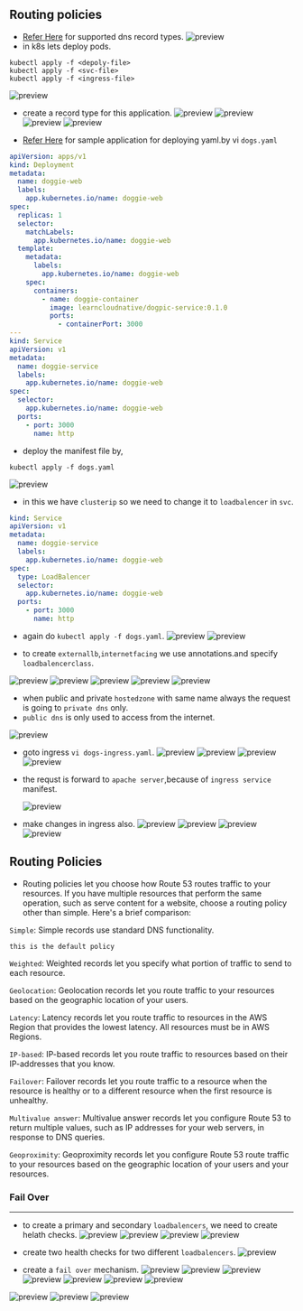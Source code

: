 Routing policies
-------------------------------------------------------
* [Refer Here](https://docs.aws.amazon.com/Route53/latest/DeveloperGuide/ResourceRecordTypes.html) for supported dns record types.
![preview](./images/eks180.png)
* in k8s lets deploy pods.
```
kubectl apply -f <depoly-file>
kubectl apply -f <svc-file>
kubectl apply -f <ingress-file>
```
![preview](./images/eks181.png)
* create a record type for this application.
  ![preview](./images/eks182.png)
  ![preview](./images/eks183.png)
  ![preview](./images/eks184.png)
  ![preview](./images/eks185.png)

* [Refer Here](https://semaphoreci.com/blog/kubernetes-ssl-tls) for sample application for deploying yaml.by vi `dogs.yaml`
```yaml
apiVersion: apps/v1
kind: Deployment
metadata:
  name: doggie-web
  labels:
    app.kubernetes.io/name: doggie-web
spec:
  replicas: 1
  selector:
    matchLabels:
      app.kubernetes.io/name: doggie-web
  template:
    metadata:
      labels:
        app.kubernetes.io/name: doggie-web
    spec:
      containers:
        - name: doggie-container
          image: learncloudnative/dogpic-service:0.1.0
          ports:
            - containerPort: 3000
---
kind: Service
apiVersion: v1
metadata:
  name: doggie-service
  labels:
    app.kubernetes.io/name: doggie-web
spec:
  selector:
    app.kubernetes.io/name: doggie-web
  ports:
    - port: 3000
      name: http
```
* deploy the manifest file by,
```
kubectl apply -f dogs.yaml
```
 ![preview](./images/eks186.png)
 * in this we have `clusterip` so we need to change it to `loadbalencer` in `svc`.
```yaml
kind: Service
apiVersion: v1
metadata:
  name: doggie-service
  labels:
    app.kubernetes.io/name: doggie-web
spec:
  type: LoadBalencer
  selector:
    app.kubernetes.io/name: doggie-web
  ports:
    - port: 3000
      name: http
```
* again do `kubectl apply -f dogs.yaml`.
  ![preview](./images/eks187.png)
  ![preview](./images/eks188.png)
 
 * to create `externallb`,`internetfacing` we use annotations.and specify `loadbalencerclass`.

  ![preview](./images/eks189.png)
  ![preview](./images/eks190.png)
  ![preview](./images/eks191.png)
  ![preview](./images/eks192.png)
  ![preview](./images/eks193.png)

* when public and private `hostedzone` with same name always the request is going to `private dns` only. 
* `public dns` is only used to access from the internet.

![preview](./images/eks194.png)

* goto ingress `vi dogs-ingress.yaml`.
  ![preview](./images/eks195.png)
  ![preview](./images/eks196.png)
  ![preview](./images/eks197.png)
  ![preview](./images/eks198.png)
* the requst is forward to `apache server`,because of `ingress service` manifest.
  
  ![preview](./images/eks199.png)
* make changes in ingress also.
  ![preview](./images/eks200.png)
  ![preview](./images/eks201.png)
   ![preview](./images/eks202.png)
    ![preview](./images/eks203.png)

Routing Policies
--------------------------------------------------------------
* Routing policies let you choose how Route 53 routes traffic to your resources. If you have multiple resources that perform the same operation, such as serve content for a website, choose a routing policy other than simple. Here's a brief comparison:

`Simple`: Simple records use standard DNS functionality.
```
this is the default policy
```

`Weighted`: Weighted records let you specify what portion of traffic to send to each resource.

`Geolocation`: Geolocation records let you route traffic to your resources based on the geographic location of your users.

`Latency`: Latency records let you route traffic to resources in the AWS Region that provides the lowest latency. All resources must be in AWS Regions.

`IP-based`: IP-based records let you route traffic to resources based on their IP-addresses that you know.

`Failover`: Failover records let you route traffic to a resource when the resource is healthy or to a different resource when the first resource is unhealthy.

`Multivalue answer`: Multivalue answer records let you configure Route 53 to return multiple values, such as IP addresses for your web servers, in response to DNS queries.

`Geoproximity`: Geoproximity records let you configure Route 53 route traffic to your resources based on the geographic location of your users and your resources. 

### Fail Over
---------------------------------------------------
* to create a primary and secondary `loadbalencers`, we need to create helath checks.
![preview](./images/eks204.png)
![preview](./images/eks205.png)
![preview](./images/eks206.png)
![preview](./images/eks207.png)
* create two health checks for two different `loadbalencers`.
![preview](./images/eks208.png)

* create a `fail over` mechanism.
![preview](./images/eks209.png)
![preview](./images/eks210.png)
![preview](./images/eks211.png)
![preview](./images/eks212.png)
![preview](./images/eks213.png)
![preview](./images/eks214.png)
![preview](./images/eks215.png)

![preview](./images/eks216.png)
![preview](./images/eks217.png)
![preview](./images/eks218.png)
